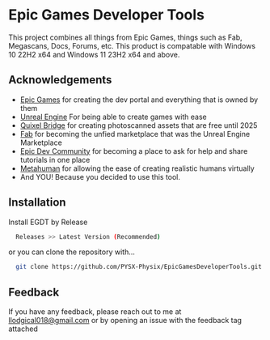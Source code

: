 # Epic Games Developer Tools

This project combines all things from Epic Games, things such as Fab, Megascans, Docs, Forums, etc. This product is compatable with Windows 10 22H2 x64 and Windows 11 23H2 x64 and above.



## Acknowledgements

 - [Epic Games](https://www.epicgames.com) for creating the dev portal and everything that is owned by them
 - [Unreal Engine](https://unrealengine.com) For being able to create games with ease
 - [Quixel Bridge](https://www.quixel.com) for creating photoscanned assets that are free until 2025
 - [Fab](https://fab.com) for becoming the unfied marketplace that was the Unreal Engine Marketplace
 - [Epic Dev Community](https://dev.epicgames.com/community/) for becoming a place to ask for help and share tutorials in one place
 - [Metahuman](https://metahuman.unrealengine.com/) for allowing the ease of creating realistic humans virtually
 - And YOU! Because you decided to use this tool.

## Installation

Install EGDT by Release

```bash
  Releases >> Latest Version (Recommended)
```
or you can clone the repository with...

```bash
  git clone https://github.com/PYSX-Physix/EpicGamesDeveloperTools.git
```
    
## Feedback

If you have any feedback, please reach out to me at llodgical018@gmail.com or by opening an issue with the feedback tag attached
